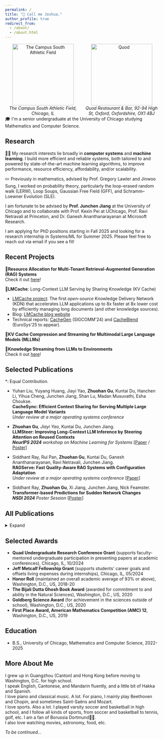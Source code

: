 ```yaml
---
permalink: /
title: "👋 Call me Joshua."
author_profile: true
redirect_from: 
  - /about/
  - /about.html
---
```


<!-- <div style="float: right; width: 300px; text-align: center;">
  <img src="/images/soccer_og.jpg" alt="The Campus South Athletic Field" width="300px">
  <figcaption><em>The Campus South Athletic Field</em></figcaption>
</div> -->
<!-- <div style="float: right; max-width: 300px; text-align: center; margin-left: 20px;">
  <img src="/images/soccer_og.jpg" alt="The Campus South Athletic Field" style="width: 100%; max-width: 300px; height: auto;">
  <figcaption><em>The Campus South Athletic Field</em></figcaption>
</div> -->
<!-- <div style="text-align: center; max-width: 100%; margin: auto;">
  <img src="/images/soccer_og.jpg" alt="The Campus South Athletic Field" style="width: 100%; max-width: 300px; height: auto;">
  <figcaption><em>The Campus South Athletic Field</em></figcaption>
</div> -->
<div style="display: flex; flex-wrap: wrap; justify-content: center; gap: 10px; max-width: 100%;">

  <div style="flex: 1 1 150px; max-width: 300px; text-align: center;">
    <img src="/images/soccer_og.jpg" alt="The Campus South Athletic Field" style="width: auto; height: 200px;">
    <figcaption><em>The Campus South Athletic Field, Chicago, IL</em></figcaption>
  </div>

  <div style="flex: 1 1 150px; max-width: 300px; text-align: center;">
    <img src="/images/ox_quad.jpg" alt="Quod" style="width: auto; height: 200px;">
    <figcaption><em>Quod Restaurant & Bar, 92-94 High St, Oxford, Oxfordshire, OX1 4BJ</em></figcaption>
  </div>

</div>
🎓 I'm a senior undergraduate at the University of Chicago studying Mathematics and Computer Science.

## Research

👨‍💻 My research interests lie broadly in **computer systems** and **machine learning**. I build more efficient and reliable systems, both tailored to and powered by state-of-the-art machine learning algorithms, to improve performance, resource efficiency,
affordability, and/or scalability.

✏️ Previously in mathematics, advised by Prof. Gregory Lawler and Jinwoo Sung, I worked on probability theory, particularly the loop-erased random walk (LERW), Loop Soups, Gaussian Free Field (GFF), and Schramm–Loewner Evolution (SLE).

I am fortunate to be advised by **Prof. Junchen Jiang** at the University of Chicago and to collaborate with Prof. Kexin Pei at UChicago, Prof. Ravi Netravali at Princeton, and Dr. Ganesh Ananthanarayanan at Microsoft Research.

I am applying for PhD positions starting in Fall 2025 and looking for a research internship in Systems/ML for Summer 2025. Please feel free to reach out via email if you see a fit!

## Recent Projects

🚀**Resource Allocation for Multi-Tenant Retrieval-Augmented Generation (RAG) Systems**  
Check it out [here](https://uchi-jcl.github.io/group-website/projects/ragoptimization/)!

🚀**LMCache**: Long-Context LLM Serving by Sharing Knowledge (KV Cache)  
- [LMCache project](https://github.com/LMCache/LMCache): The first *open-source* Knowledge Delivery Network (KDN) that accelerates LLM applications up to 8x faster at 8x lower cost by efficiently managing long documents (and other knowledge sources).  
- Blog: [LMCache blog website](https://blog.lmcache.ai/)  
- Technical reports: [CacheGen](https://arxiv.org/abs/2310.07240) (SIGCOMM'24) and [CacheBlend](https://arxiv.org/abs/2405.16444) (EuroSys'25 to appear).

🚀**KV Cache Compression and Streaming for Multimodal Large Language Models (MLLMs)**

🚀**Knowledge Streaming from LLMs to Environments**  
Check it out [here](https://uchi-jcl.github.io/group-website/projects/knowledgestreaming/)!


## Selected Publications
*: Equal Contribution.

- Yuhan Liu, Yuyang Huang, Jiayi Yao, **Zhuohan Gu**, Kuntai Du, Hanchen Li, Yihua Cheng, Junchen Jiang, Shan Lu, Madan Musuvathi, Esha Choukse.<br>
**CacheSync: Efficient Context Sharing for Serving Multiple Large Language Model Variants**<br>
_Under review at a major operating systems conference_

- **Zhuohan Gu**<sup>*</sup>, Jiayi Yao<sup>*</sup>, Kuntai Du, Junchen Jiang.<br>
**LLMSteer: Improving Long-Context LLM Inference by Steering Attention on Reused Contexts**<br>
_**NeurIPS 2024** workshop on Machine Learning for Systems_ [[Paper](https://arxiv.org/abs/2411.13009) / [Poster]("https://zhuohangu.github.io/files/NeurIPS2024_poster.pdf")]

- Siddhant Ray, Rui Pan, **Zhuohan Gu**, Kuntai Du, Ganesh Ananthanarayanan, Ravi Netravali, Junchen Jiang.<br>
**RAGServe: Fast Quality-Aware RAG Systems with Configuration Adaptation**<br>
_Under review at a major operating systems conference_ [[Paper](https://arxiv.org/abs/2412.10543)]
<!-- _**OSDI 2025**_ (under review) -->

- Siddhant Ray, **Zhuohan Gu**, Xi Jiang, Junchen Jiang, Nick Feamster.<br>
**Transformer-based Predictions for Sudden Network Changes**<br>
_**NSDI 2024** Poster Session_ [[Poster](https://siddhant-ray.github.io/assets/pdf/transformer_nsdi_poster.pdf)]


<h2>All Publications</h2>
<details>
  <summary>Expand</summary>
  <ul>
    <li>Yuhan Liu, Yuyang Huang, Jiayi Yao, <strong>Zhuohan Gu</strong>, Kuntai Du, Hanchen Li, Yihua Cheng, Junchen Jiang, Shan Lu, Madan Musuvathi, Esha Choukse.<br>
      <strong>CacheSync: Efficient Context Sharing for Serving Multiple Large Language Model Variants</strong><br>
      <em>Under review at a major operating systems conference</em>
    </li>
    <li><strong>Zhuohan Gu<sup>*</sup></strong>, Jiayi Yao<sup>*</sup>, Kuntai Du, Junchen Jiang.<br>
      <strong>LLMSteer: Improving Long-Context LLM Inference by Steering Attention on Reused Contexts</strong><br>
      <em><strong>NeurIPS 2024</strong> workshop on Machine Learning for Systems</em>
      [<a href="https://arxiv.org/abs/2411.13009">Paper</a> / <a href="https://zhuohangu.github.io/files/NeurIPS2024_poster.pdf">Poster</a>]
    </li>
    <li>Siddhant Ray, Rui Pan, <strong>Zhuohan Gu</strong>, Kuntai Du, Ganesh Ananthanarayanan, Ravi Netravali, Junchen Jiang.<br>
      <strong>RAGServe: Fast Quality-Aware RAG Systems with Configuration Adaptation</strong><br>
      <!-- <em><strong>OSDI 2025</strong></em> (under review) -->
      <em><strong></strong>Under review at a major operating systems conference</em>
      <a href="https://arxiv.org/abs/2412.10543">[Poster]</a>
    </li>
    <li>Siddhant Ray, <strong>Zhuohan Gu</strong>, Xi Jiang, Junchen Jiang, Nick Feamster.<br>
      <strong>Transformer-based Predictions for Sudden Network Changes</strong><br>
      <em><strong>NSDI 2024</strong> Poster Session</em>
      <a href="https://siddhant-ray.github.io/assets/pdf/transformer_nsdi_poster.pdf">[Poster]</a>
    </li>
    <li><strong>Zhuohan Gu</strong>, Dadu Chen.<br>
      <strong>An Introduction to Loewner Energy</strong><br>
      <em>UChicago Math REU 2024</em>
      <a href="https://zhuohangu.github.io/files/REU_2024.pdf">[Paper]</a>
    </li>
    <li><strong>Zhuohan Gu</strong>.<br>
      <strong>A Study in Markov Chains, Loop-Erased Random Walk, and Loop Soups</strong><br>
      <em>UChicago Math REU 2023</em>
      <a href="https://arxiv.org/abs/2411.09988">[Paper]</a>
    </li>
  </ul>
</details>


## Selected Awards

- **Quad Undergraduate Research Conference Grant** (supports faculty-mentored undergraduate participation in presenting papers at academic conferences), Chicago, IL, 10/2024
- **Jeff Metcalf Fellowship Grant** (supports students' career goals and offsets living expenses during internships), Chicago, IL, 05/2024
- **Honor Roll** (maintained an overall academic average of 93% or above), Washington, D.C., US, 2018-20
- **The Bijali Dutta Ghosh Book Award** (awarded for commitment to and ability in the Natural Sciences), Washington, D.C., US, 2020
- **Goldberg Science Award** (for achievement in the sciences outside of school), Washington, D.C., US, 2020
- **First Place Award, American Mathematics Competition (AMC) 12**, Washington, D.C., US, 2019


## Education
- B.S., University of Chicago, Mathematics and Computer Science, 2022-2025
<!-- - High School Diploma, St. Anselm's Abbey School, Washington, DC, 2017–2020 -->

## More About Me

I grew up in Guangzhou (Canton) and Hong Kong before moving to Washington, D.C. for high school.<br>
I speak English, Cantonese, and Mandarin fluently, and a little bit of Hakka and Spanish.<br>
I love piano and classical music. A lot. For piano, I mainly play Beethoven and Chopin, and sometimes Saint-Saëns and Mozart.<br>
I love sports. Also a lot. I played varsity soccer and basketball in high school, and I follow all kinds of sports, from soccer and basketball to tennis, golf, etc. I am a fan of Borussia Dortmund💛🖤.<br>
I also love watching movies, astronomy, food, etc.

_To be continued…_

<div class="stat" style="transform: scale(0.08); transform-origin: top left;">
    <script type="text/javascript" id="clstr_globe" src="https://clustrmaps.com/globe.js?d=4SQKQkc5llCCepDkHv5BYmCIevbYKzclJr0RIzH81ec"></script>
</div>

<style>
    .stat {
        margin: 0;
        padding: 0;
        margin-bottom: -600px
    }
</style>



<!-- A data-driven personal website
======
Like many other Jekyll-based GitHub Pages templates, Academic Pages makes you separate the website's content from its form. The content & metadata of your website are in structured markdown files, while various other files constitute the theme, specifying how to transform that content & metadata into HTML pages. You keep these various markdown (.md), YAML (.yml), HTML, and CSS files in a public GitHub repository. Each time you commit and push an update to the repository, the [GitHub pages](https://pages.github.com/) service creates static HTML pages based on these files, which are hosted on GitHub's servers free of charge.

Many of the features of dynamic content management systems (like Wordpress) can be achieved in this fashion, using a fraction of the computational resources and with far less vulnerability to hacking and DDoSing. You can also modify the theme to your heart's content without touching the content of your site. If you get to a point where you've broken something in Jekyll/HTML/CSS beyond repair, your markdown files describing your talks, publications, etc. are safe. You can rollback the changes or even delete the repository and start over - just be sure to save the markdown files! Finally, you can also write scripts that process the structured data on the site, such as [this one](https://github.com/academicpages/academicpages.github.io/blob/master/talkmap.ipynb) that analyzes metadata in pages about talks to display [a map of every location you've given a talk](https://academicpages.github.io/talkmap.html).

Getting started
======
1. Register a GitHub account if you don't have one and confirm your e-mail (required!)
1. Fork [this template](https://github.com/academicpages/academicpages.github.io) by clicking the "Use this template" button in the top right. 
1. Go to the repository's settings (rightmost item in the tabs that start with "Code", should be below "Unwatch"). Rename the repository "[your GitHub username].github.io", which will also be your website's URL.
1. Set site-wide configuration and create content & metadata (see below -- also see [this set of diffs](http://archive.is/3TPas) showing what files were changed to set up [an example site](https://getorg-testacct.github.io) for a user with the username "getorg-testacct")
1. Upload any files (like PDFs, .zip files, etc.) to the files/ directory. They will appear at https://[your GitHub username].github.io/files/example.pdf.  
1. Check status by going to the repository settings, in the "GitHub pages" section

Site-wide configuration
------
The main configuration file for the site is in the base directory in [_config.yml](https://github.com/academicpages/academicpages.github.io/blob/master/_config.yml), which defines the content in the sidebars and other site-wide features. You will need to replace the default variables with ones about yourself and your site's github repository. The configuration file for the top menu is in [_data/navigation.yml](https://github.com/academicpages/academicpages.github.io/blob/master/_data/navigation.yml). For example, if you don't have a portfolio or blog posts, you can remove those items from that navigation.yml file to remove them from the header. 

Create content & metadata
------
For site content, there is one markdown file for each type of content, which are stored in directories like _publications, _talks, _posts, _teaching, or _pages. For example, each talk is a markdown file in the [_talks directory](https://github.com/academicpages/academicpages.github.io/tree/master/_talks). At the top of each markdown file is structured data in YAML about the talk, which the theme will parse to do lots of cool stuff. The same structured data about a talk is used to generate the list of talks on the [Talks page](https://academicpages.github.io/talks), each [individual page](https://academicpages.github.io/talks/2012-03-01-talk-1) for specific talks, the talks section for the [CV page](https://academicpages.github.io/cv), and the [map of places you've given a talk](https://academicpages.github.io/talkmap.html) (if you run this [python file](https://github.com/academicpages/academicpages.github.io/blob/master/talkmap.py) or [Jupyter notebook](https://github.com/academicpages/academicpages.github.io/blob/master/talkmap.ipynb), which creates the HTML for the map based on the contents of the _talks directory).

**Markdown generator**

The repository includes [a set of Jupyter notebooks](https://github.com/academicpages/academicpages.github.io/tree/master/markdown_generator
) that converts a CSV containing structured data about talks or presentations into individual markdown files that will be properly formatted for the Academic Pages template. The sample CSVs in that directory are the ones I used to create my own personal website at stuartgeiger.com. My usual workflow is that I keep a spreadsheet of my publications and talks, then run the code in these notebooks to generate the markdown files, then commit and push them to the GitHub repository.

How to edit your site's GitHub repository
------
Many people use a git client to create files on their local computer and then push them to GitHub's servers. If you are not familiar with git, you can directly edit these configuration and markdown files directly in the github.com interface. Navigate to a file (like [this one](https://github.com/academicpages/academicpages.github.io/blob/master/_talks/2012-03-01-talk-1.md) and click the pencil icon in the top right of the content preview (to the right of the "Raw | Blame | History" buttons). You can delete a file by clicking the trashcan icon to the right of the pencil icon. You can also create new files or upload files by navigating to a directory and clicking the "Create new file" or "Upload files" buttons. 

Example: editing a markdown file for a talk
![Editing a markdown file for a talk](/images/editing-talk.png)

For more info
------
More info about configuring Academic Pages can be found in [the guide](https://academicpages.github.io/markdown/), the [growing wiki](https://github.com/academicpages/academicpages.github.io/wiki), and you can always [ask a question on GitHub](https://github.com/academicpages/academicpages.github.io/discussions). The [guides for the Minimal Mistakes theme](https://mmistakes.github.io/minimal-mistakes/docs/configuration/) (which this theme was forked from) might also be helpful. -->
